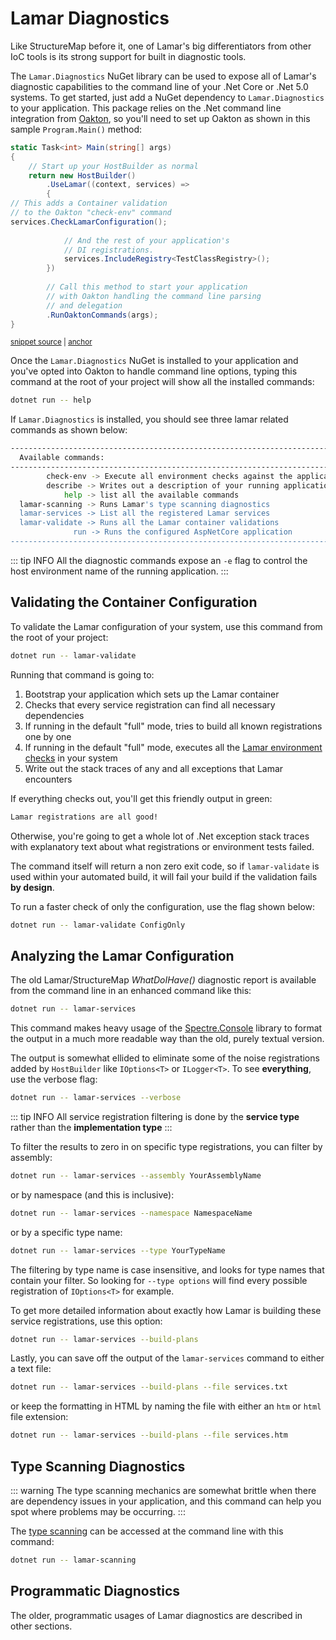 # Lamar Diagnostics

Like StructureMap before it, one of Lamar's big differentiators from other IoC tools is its strong support for built in diagnostic tools.

The `Lamar.Diagnostics` NuGet library can be used to expose all of Lamar's diagnostic capabilities to the command line of your .Net Core or .Net 5.0 systems. To get started, just add a NuGet dependency to `Lamar.Diagnostics` to your application. This package relies on the .Net command line integration from [Oakton](https://jasperfx.github.io), so you'll need to set up Oakton as shown in this sample `Program.Main()` method:

<!-- snippet: sample_using-lamar-diagnostics -->
<a id='snippet-sample_using-lamar-diagnostics'></a>
```cs
static Task<int> Main(string[] args)
{
    // Start up your HostBuilder as normal
    return new HostBuilder()
        .UseLamar((context, services) =>
        {
// This adds a Container validation
// to the Oakton "check-env" command
services.CheckLamarConfiguration();
            
            // And the rest of your application's 
            // DI registrations.
            services.IncludeRegistry<TestClassRegistry>();
        })
        
        // Call this method to start your application
        // with Oakton handling the command line parsing
        // and delegation
        .RunOaktonCommands(args);
}
```
<sup><a href='https://github.com/JasperFx/lamar/blob/master/src/LamarDiagnosticsWithNetCore3Demonstrator/Program.cs#L18-L39' title='Snippet source file'>snippet source</a> | <a href='#snippet-sample_using-lamar-diagnostics' title='Start of snippet'>anchor</a></sup>
<!-- endSnippet -->

Once the `Lamar.Diagnostics` NuGet is installed to your application and you've opted into Oakton to handle command line options, typing this command at the root of your project will show all the installed commands:

```bash
dotnet run -- help
```

If `Lamar.Diagnostics` is installed, you should see three lamar related commands as shown below:

```bash
---------------------------------------------------------------------------------------------
  Available commands:
---------------------------------------------------------------------------------------------
        check-env -> Execute all environment checks against the application
        describe -> Writes out a description of your running application...
            help -> list all the available commands
  lamar-scanning -> Runs Lamar's type scanning diagnostics
  lamar-services -> List all the registered Lamar services
  lamar-validate -> Runs all the Lamar container validations
              run -> Runs the configured AspNetCore application
---------------------------------------------------------------------------------------------
```

::: tip INFO
All the diagnostic commands expose an `-e` flag to control the host environment name of the running application.
:::

## Validating the Container Configuration

To validate the Lamar configuration of your system, use this command from the root of your project:

```bash
dotnet run -- lamar-validate
```

Running that command is going to:

1. Bootstrap your application which sets up the Lamar container
1. Checks that every service registration can find all necessary dependencies
1. If running in the default "full" mode, tries to build all known registrations one by one
1. If running in the default "full" mode, executes all the [Lamar environment checks](/guide/ioc/diagnostics/environment-tests) in your system
1. Write out the stack traces of any and all exceptions that Lamar encounters

If everything checks out, you'll get this friendly output in green:

```bash
Lamar registrations are all good!
```

Otherwise, you're going to get a whole lot of .Net exception stack traces with explanatory text about what registrations or environment tests failed.

The command itself will return a non zero exit code, so if `lamar-validate` is used within your automated build, it will fail your build if the validation fails **by design**.

To run a faster check of only the configuration, use the flag shown below:

```bash
dotnet run -- lamar-validate ConfigOnly
```

## Analyzing the Lamar Configuration

The old Lamar/StructureMap *WhatDoIHave()* diagnostic report is available from the command line in an enhanced command like this:

```bash
dotnet run -- lamar-services
```

This command makes heavy usage of the [Spectre.Console](https://spectresystems.github.io/spectre.console) library to format the output in a much more readable way than the old, purely textual version.

The output is somewhat ellided to eliminate some of the noise registrations added by `HostBuilder` like `IOptions<T>` or `ILogger<T>`. To see **everything**, use the verbose flag:

```bash
dotnet run -- lamar-services --verbose
```

::: tip INFO
All service registration filtering is done by the **service type** rather than the **implementation type**
:::

To filter the results to zero in on specific type registrations, you can filter by assembly:

```bash
dotnet run -- lamar-services --assembly YourAssemblyName
```

or by namespace (and this is inclusive):

```bash
dotnet run -- lamar-services --namespace NamespaceName
```

or by a specific type name:

```bash
dotnet run -- lamar-services --type YourTypeName
```

The filtering by type name is case insensitive, and looks for type names that contain your filter. So looking for `--type options` will find every possible registration of `IOptions<T>` for example.

To get more detailed information about exactly how Lamar is building these service registrations, use this option:

```bash
dotnet run -- lamar-services --build-plans
```

Lastly, you can save off the output of the `lamar-services` command to either a text file:

```bash
dotnet run -- lamar-services --build-plans --file services.txt
```

or keep the formatting in HTML by naming the file with either an `htm` or `html` file extension:

```bash
dotnet run -- lamar-services --build-plans --file services.htm
```

## Type Scanning Diagnostics

::: warning
The type scanning mechanics are somewhat brittle when there are dependency issues in your application, and this command can help you spot where problems may be occurring.
:::

The [type scanning](/guide/ioc/diagnostics/type-scanning) can be accessed at the command line with this command:

```bash
dotnet run -- lamar-scanning
```

## Programmatic Diagnostics

The older, programmatic usages of Lamar diagnostics are described in other sections.
